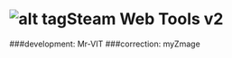 ![alt tag](http://mr-vit.github.io/SteamWebTools/icon-64.png)Steam Web Tools v2
===
###development: Mr-VIT
###correction: myZmage
